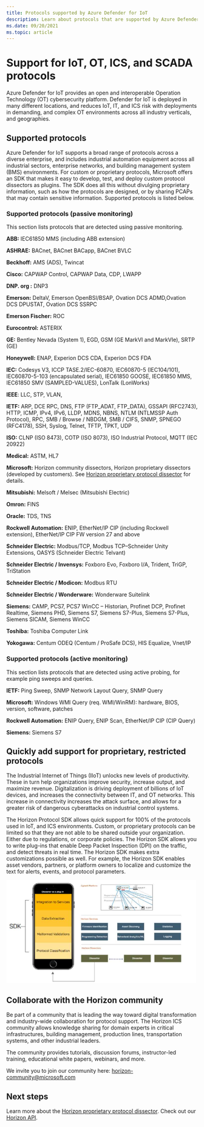 ```yaml
---
title: Protocols supported by Azure Defender for IoT
description: Learn about protocols that are supported by Azure Defender for IoT.
ms.date: 09/20/2021
ms.topic: article
---
```


# Support for IoT, OT, ICS, and SCADA protocols

Azure Defender for IoT provides an open and interoperable Operation Technology (OT) cybersecurity platform. Defender for IoT is deployed in many different locations, and reduces IoT, IT, and ICS risk with deployments in demanding, and complex OT environments across all industry verticals, and geographies.

## Supported protocols

Azure Defender for IoT supports a broad range of protocols across a diverse enterprise, and includes industrial automation equipment across all industrial sectors, enterprise networks, and building management system (BMS) environments. For custom or proprietary protocols, Microsoft offers an SDK that makes it easy to develop, test, and deploy custom protocol dissectors as plugins. The SDK does all this without divulging proprietary information, such as how the protocols are designed, or by sharing PCAPs that may contain sensitive information. Supported protocols is listed below.

### Supported protocols (passive monitoring)

This section lists protocols that are detected using passive monitoring.

**ABB:** IEC61850 MMS (including ABB extension)

**ASHRAE:** BACnet, BACnet BACapp, BACnet BVLC

**Beckhoff:** AMS (ADS), Twincat 

**Cisco:** CAPWAP Control, CAPWAP Data, CDP,  LWAPP

**DNP. org :**  DNP3

**Emerson:** DeltaV, Emerson OpenBSI/BSAP, Ovation DCS ADMD,Ovation DCS DPUSTAT, Ovation DCS SSRPC

**Emerson Fischer:**  ROC

**Eurocontrol:** ASTERIX

**GE:**  Bentley Nevada (System 1),  EGD,  GSM (GE MarkVI and MarkVIe),  SRTP (GE)

**Honeywell:** ENAP, Experion DCS CDA, Experion DCS FDA

**IEC:** Codesys V3, ICCP TASE.2/IEC-60870, IEC60870-5 (IEC104/101), IEC60870-5-103 (encapsulated serial), IEC61850 GOOSE, IEC61850 MMS, IEC61850 SMV (SAMPLED-VALUES), LonTalk (LonWorks)

**IEEE**: LLC, STP, VLAN,

**IETF:** ARP, DCE RPC, DNS, FTP (FTP_ADAT, FTP_DATA), GSSAPI (RFC2743), HTTP, ICMP, IPv4, IPv6, LLDP, MDNS, NBNS, NTLM (NTLMSSP Auth Protocol), RPC, SMB / Browse / NBDGM, SMB / CIFS, SNMP, SPNEGO (RFC4178), SSH, Syslog, Telnet, TFTP, TPKT, UDP

**ISO:** CLNP (ISO 8473), COTP (ISO 8073), ISO Industrial Protocol,  MQTT (IEC 20922)

**Medical:** ASTM, HL7

**Microsoft:** Horizon community dissectors, Horizon proprietary dissectors (developed by customers). See [Horizon proprietary protocol dissector](references-horizon-sdk.md) for details.

**Mitsubishi:** Melsoft / Melsec (Mitsubishi Electric)

**Omron:** FINS

**Oracle:** TDS, TNS

**Rockwell Automation:** ENIP, EtherNet/IP CIP (including Rockwell extension), EtherNet/IP CIP FW version 27 and above

**Schneider Electric:** Modbus/TCP, Modbus TCP–Schneider Unity Extensions, OASYS (Schneider Electric Telvant) 

**Schneider Electric / Invensys:** Foxboro Evo, Foxboro I/A, Trident, TriGP, TriStation

**Schneider Electric / Modicon:** Modbus RTU

**Schneider Electric / Wonderware:** Wonderware Suitelink

**Siemens:** CAMP, PCS7, PCS7 WinCC – Historian, Profinet DCP, Profinet Realtime, Siemens PHD, Siemens S7, Siemens S7-Plus, Siemens S7-Plus, Siemens SICAM, Siemens WinCC

**Toshiba:** Toshiba Computer Link

**Yokogawa:** Centum ODEQ (Centum / ProSafe DCS), HIS Equalize, Vnet/IP

### Supported protocols (active monitoring)

This section lists protocols that are detected using active probing, for example ping sweeps and queries.

**IETF:** Ping Sweep, SNMP Network Layout Query, SNMP Query

**Microsoft:**  Windows WMI Query (req. WMI/WinRM): hardware, BIOS, version, software, patches

**Rockwell Automation:**  ENIP Query, ENIP Scan,  EtherNet/IP CIP (CIP Query)

**Siemens:** Siemens S7

## Quickly add support for proprietary, restricted protocols

The Industrial Internet of Things (IIoT) unlocks new levels of productivity. These in turn help organizations improve security, increase output, and maximize revenue. Digitalization is driving deployment of billions of IoT devices, and increases the connectivity between IT, and OT networks. This increase in connectivity increases the attack surface, and allows for a greater risk of dangerous cyberattacks on industrial control systems.

The Horizon Protocol SDK allows quick support for 100% of the protocols used in IoT, and ICS environments. Custom, or proprietary protocols can be limited so that they are not able to be shared outside your organization. Either due to regulations, or corporate policies. The Horizon SDK allows you to write plug-ins that enable Deep Packet Inspection (DPI) on the traffic, and detect threats in real time. The Horizon SDK makes extra customizations possible as well. For example, the Horizon SDK enables asset vendors, partners, or platform owners to localize and customize the text for alerts, events, and protocol parameters.

[![The Horizon SDK allows quick support for 100% of the protocols used in IoT, and ICS environments.](media/concept-supported-protocols/sdk-horizon.png)](media/concept-supported-protocols/sdk-horizon-expanded.png#lightbox)

## Collaborate with the Horizon community

Be part of a community that is leading the way toward digital transformation and industry-wide collaboration for protocol support. The Horizon ICS community allows knowledge sharing for domain experts in critical infrastructures, building management, production lines, transportation systems, and other industrial leaders.

The community provides tutorials, discussion forums, instructor-led training, educational white papers, webinars, and more.

We invite you to join our community here: <horizon-community@microsoft.com>

## Next steps

Learn more about the [Horizon proprietary protocol dissector](references-horizon-sdk.md).
Check out our [Horizon API](references-horizon-api.md).
